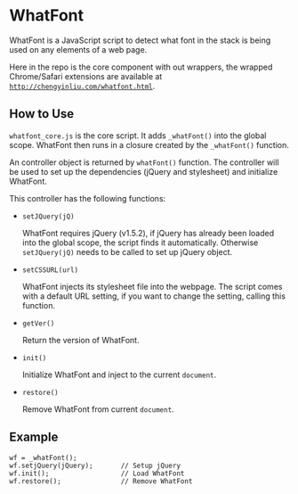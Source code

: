 WhatFont
========

WhatFont is a JavaScript script to detect what font in the stack is being used on any elements of a web page.

Here in the repo is the core component with out wrappers, the wrapped Chrome/Safari extensions are available at [`http://chengyinliu.com/whatfont.html`](http://chengyinliu.com/whatfont.html).

How to Use
----------

`whatfont_core.js` is the core script. It adds `_whatFont()` into the global scope. WhatFont then runs in a closure created by the `_whatFont()` function.

An controller object is returned by `whatFont()` function. The controller will be used to set up the dependencies (jQuery and stylesheet) and initialize WhatFont.

This controller has the following functions:

* `setJQuery(jQ)`

	WhatFont requires jQuery (v1.5.2), if jQuery has already been loaded into the global scope, the script finds it automatically. Otherwise `setJQuery(jQ)` needs to be called to set up jQuery object.

* `setCSSURL(url)`

	WhatFont injects its stylesheet file into the webpage. The script comes with a default URL setting, if you want to change the setting, calling this function.

* `getVer()`

	Return the version of WhatFont.

* `init()`

	Initialize WhatFont and inject to the current `document`.

* `restore()`

	Remove WhatFont from current `document`.


Example
-------                     
	wf = _whatFont();		
	wf.setjQuery(jQuery);		// Setup jQuery
	wf.init();					// Load WhatFont
	wf.restore();				// Remove WhatFont

